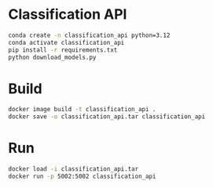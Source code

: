 # Classification API

```bash
conda create -n classification_api python=3.12
conda activate classification_api
pip install -r requirements.txt
python download_models.py
```

# Build
```bash
docker image build -t classification_api .
docker save -o classification_api.tar classification_api
```

# Run

```bash
docker load -i classification_api.tar
docker run -p 5002:5002 classification_api
```

